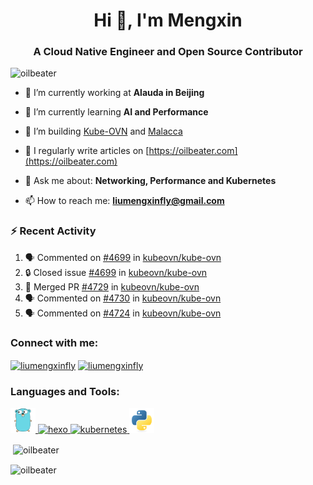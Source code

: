 <h1 align="center">Hi 👋, I'm Mengxin</h1>
<h3 align="center">A Cloud Native Engineer and Open Source Contributor</h3>

<p align="left"> <img src="https://komarev.com/ghpvc/?username=oilbeater&label=Profile%20views&color=0e75b6&style=flat" alt="oilbeater" /> </p>

- 🔭 I’m currently working at **Alauda in Beijing**

- 🌱 I’m currently learning **AI and Performance**

- 👯 I’m building [Kube-OVN](https://github.com/kubeovn/kube-ovn) and [Malacca](https://github.com/oilbeater/malacca)

- 📝 I regularly write articles on [https://oilbeater.com](https://oilbeater.com)

- 💬 Ask me about: **Networking, Performance and Kubernetes**

- 📫 How to reach me: **liumengxinfly@gmail.com**

### :zap: Recent Activity

<!--START_SECTION:activity-->
1. 🗣 Commented on [#4699](https://github.com/kubeovn/kube-ovn/issues/4699#issuecomment-2475481504) in [kubeovn/kube-ovn](https://github.com/kubeovn/kube-ovn)
2. 🔒 Closed issue [#4699](https://github.com/kubeovn/kube-ovn/issues/4699) in [kubeovn/kube-ovn](https://github.com/kubeovn/kube-ovn)
3. 🎉 Merged PR [#4729](https://github.com/kubeovn/kube-ovn/pull/4729) in [kubeovn/kube-ovn](https://github.com/kubeovn/kube-ovn)
4. 🗣 Commented on [#4730](https://github.com/kubeovn/kube-ovn/issues/4730#issuecomment-2472713640) in [kubeovn/kube-ovn](https://github.com/kubeovn/kube-ovn)
5. 🗣 Commented on [#4724](https://github.com/kubeovn/kube-ovn/pull/4724#issuecomment-2472565656) in [kubeovn/kube-ovn](https://github.com/kubeovn/kube-ovn)
<!--END_SECTION:activity-->

<h3 align="left">Connect with me:</h3>
<p align="left">
<a href="https://twitter.com/liumengxinfly" target="blank"><img align="center" src="https://raw.githubusercontent.com/rahuldkjain/github-profile-readme-generator/master/src/images/icons/Social/twitter.svg" alt="liumengxinfly" height="30" width="40" /></a>
<a href="https://linkedin.com/in/oilbeater" target="blank"><img align="center" src="https://raw.githubusercontent.com/rahuldkjain/github-profile-readme-generator/master/src/images/icons/Social/linked-in-alt.svg" alt="liumengxinfly" height="30" width="40" /></a>
</p>

<h3 align="left">Languages and Tools:</h3>
<p align="left"> <a href="https://golang.org" target="_blank" rel="noreferrer"> <img src="https://raw.githubusercontent.com/devicons/devicon/master/icons/go/go-original.svg" alt="go" width="40" height="40"/> </a> <a href="hexo.io/" target="_blank" rel="noreferrer"> <img src="https://www.vectorlogo.zone/logos/hexoio/hexoio-icon.svg" alt="hexo" width="40" height="40"/> </a> <a href="https://kubernetes.io" target="_blank" rel="noreferrer"> <img src="https://www.vectorlogo.zone/logos/kubernetes/kubernetes-icon.svg" alt="kubernetes" width="40" height="40"/> </a> <a href="https://www.python.org" target="_blank" rel="noreferrer"> <img src="https://raw.githubusercontent.com/devicons/devicon/master/icons/python/python-original.svg" alt="python" width="40" height="40"/> </a> </p>

<p>&nbsp;<img align="center" src="https://github-readme-stats.vercel.app/api?username=oilbeater&show_icons=true&locale=en" alt="oilbeater" /></p>

<p><img align="center" src="https://github-readme-streak-stats.herokuapp.com/?user=oilbeater&" alt="oilbeater" /></p>
